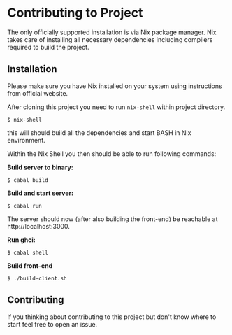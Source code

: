 # Contributing to Project

The only officially supported installation is via Nix package manager.
Nix takes care of installing all necessary dependencies including
compilers required to build the project.

## Installation

Please make sure you have Nix installed on your system using instructions
from official website.

After cloning this project you need to run `nix-shell` within project directory.

```shell
$ nix-shell
```

this will should build all the dependencies and start BASH in Nix environment.

Within the Nix Shell you then should be able to run following commands:

**Build server to binary:**

```shell
$ cabal build
```

**Build and start server:**

```shell
$ cabal run
```

The server should now (after also building the front-end) be reachable at http://localhost:3000.

**Run ghci:**

```shell
$ cabal shell
```

**Build front-end**

```shell
$ ./build-client.sh
```

## Contributing

If you thinking about contributing to this project but don't know where to start
feel free to open an issue.
